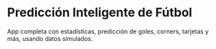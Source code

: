 # Predicción Inteligente de Fútbol

App completa con estadísticas, predicción de goles, corners, tarjetas y más, usando datos simulados.
